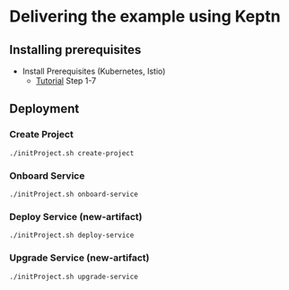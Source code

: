 # Delivering the example using Keptn


## Installing prerequisites

* Install Prerequisites (Kubernetes, Istio)
  * [Tutorial](https://tutorials.keptn.sh/tutorials/keptn-full-tour-prometheus-07/index.html?index=..%2F..index#6) Step 1-7
  
## Deployment

### Create Project
```
./initProject.sh create-project
````

### Onboard Service
```
./initProject.sh onboard-service
````

### Deploy Service (new-artifact)
```
./initProject.sh deploy-service
````

### Upgrade Service (new-artifact)
```
./initProject.sh upgrade-service
````
